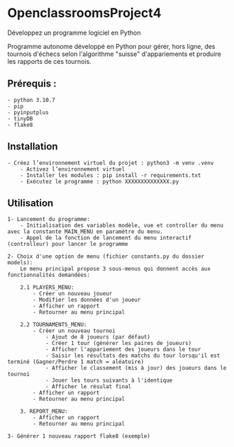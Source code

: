 # OpenclassroomsProject4
Développez un programme logiciel en Python

Programme autonome développé en Python pour gérer, hors ligne, des tournois d'échecs selon l'algorithme "suisse" d'appariements et produire les rapports de ces tournois.

## Prérequis :
    - python 3.10.7
    - pip
    - pyinputplus
    - tinyDB
    - flake8

## Installation
    - Créez l’environnement virtuel du projet : python3 -m venv .venv
        - Activez l’environnement virtuel
        - Installer les modules : pip install -r requirements.txt
        - Exécutez le programme : python XXXXXXXXXXXXXX.py

## Utilisation

    1- Lancement du programme:
        - Initialisation des variables modèle, vue et controller du menu avec la constante MAIN_MENU en paramètre du menu.
        - Appel de la fonction de lancement du menu interactif (controlleur) pour lancer le programme 

    2- Choix d'une option de menu (fichier constants.py du dossier models):
        Le menu principal propose 3 sous-menus qui donnent accès aux fonctionnalités demandées:

        2.1 PLAYERS_MENU:
            - Créer un nouveau joueur
            - Modifier les données d'un joueur
            - Afficher un rapport
            - Retourner au menu principal
    
        2.2 TOURNAMENTS_MENU:
            - Créer un nouveau tournoi
                - Ajout de 8 joueurs (par défaut)
                - Créer 1 tour (générer les paires de joueurs)
                - Afficher l'appariement des joueurs dans le tour
                - Saisir les résultats des matchs du tour lorsqu'il est terminé (Gagner/Perdre 1 match = aléatoire)
                - Afficher le classement (mis à jour) des joueurs dans le tournoi
                - Jouer les tours suivants à l'identique
                - Afficher le résulat final
            - Afficher un rapport
            - Retourner au menu principal

        3. REPORT_MENU:
            - Afficher un rapport
            - Retourner au menu principal

    3- Générer 1 nouveau rapport flake8 (exemple)
